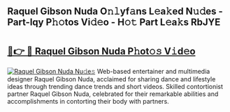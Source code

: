 ## Raquel Gibson Nuda O𝚗𝚕yf𝚊ns L𝚎a𝚔ed N𝚞𝚍es - Part-lqy P𝚑𝚘tos Vi𝚍𝚎o - H𝚘𝚝 Part L𝚎a𝚔s RbJYE

# <h2><a href="http://kf2qzkf.oniu.top/?m=Raquel+Gibson+Nuda">🔗👉 🔴 Raquel Gibson Nuda P𝚑ot𝚘𝚜 V𝚒d𝚎o</a></h2>

[![Raquel Gibson Nuda Nu𝚍e𝚜](https://i.imgur.com/0qMVB7G.gif)](http://kf2qzkf.oniu.top/?m=Raquel+Gibson+Nuda)
Web-based entertainer and multimedia designer Raquel Gibson Nuda, acclaimed for sharing dance and lifestyle ideas through trending dance trends and short videos. Skilled contortionist partner Raquel Gibson Nuda, celebrated for their remarkable abilities and accomplishments in contorting their body with partners.  
